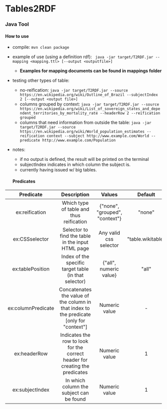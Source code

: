 # Tables2RDF

### Java Tool
#### How to use
- compile:  ```mvn clean package```
- example of use (using a definition rdf): ``` java -jar target/T2RDF.jar --mapping <mapping.ttl> [--output <outputfile>]```
  - **Examples for mapping documents can be found in mappings folder**
- testing other types of table: 
  - no-reification: ```java -jar target/T2RDF.jar --source https://en.wikipedia.org/wiki/Outline_of_Brazil --subjectIndex 2 [--output <output file>]```
  - columns grouped by context: ```java -jar target/T2RDF.jar --source https://en.wikipedia.org/wiki/List_of_sovereign_states_and_dependent_territories_by_mortality_rate --headerRow 2 --reification grouped``` 
  - columns that need information from outside the table: ```java -jar target/T2RDF.jar --source https://en.wikipedia.org/wiki/World_population_estimates --reification context --subject http://www.example.com/World --predicate http://www.example.com/Population```
  
- notes: 
  - if no output is defined, the result will be printed on the terminal
  - subjectIndex indicates in which column the subject is.
  - currently having issued w/ big tables.
  
  #### Predicates 
  
|      Predicate     |                                        Description                                       |             Values             |      Default      |
|:------------------:|:----------------------------------------------------------------------------------------:|:------------------------------:|:-----------------:|
| ex:reification     | Which type of table and thus reification                                                 | {"none", "grouped", "context"} | "none"            |
| ex:CSSselector     | Selector to find the table in the input HTML page                                        | Any valid css selector         | "table.wikitable" |
| ex:tablePosition   | Index of the specific target table (in that selector)                                    | {"all", numeric value}         | "all"             |
| ex:columnPredicate | Concatenates the value of the column in that index to the predicate [only for "context"] | Numeric value                  | -                 |
| ex:headerRow       | Indicates the row to look for the correct header for creating the predicates             | Numeric value                  | 1                 |
| ex:subjectIndex    | In which column the subject can be found                                                 | Numeric value                  | 1                 |

